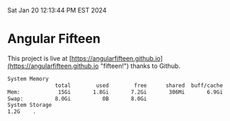Sat Jan 20 12:13:44 PM EST 2024

# Angular Fifteen


This project is live at [https://angularfifteen.github.io](https://angularfifteen.github.io "fifteen!") thanks to Github.

```bash
System Memory
               total        used        free      shared  buff/cache   available
Mem:            15Gi       1.8Gi       7.2Gi       306Mi       6.9Gi        13Gi
Swap:          8.0Gi          0B       8.0Gi
System Storage
1.2G	.
```

